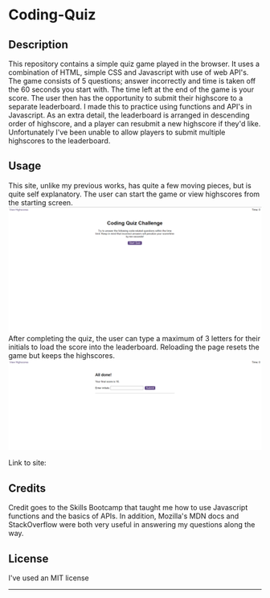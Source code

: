 # Coding-Quiz

## Description

This repository contains a simple quiz game played in the browser. It uses a combination of HTML, simple CSS and Javascript with use of web API's. The game consists of 5 questions; answer incorrectly and time is taken off the 60 seconds you start with. The time left at the end of the game is your score. The user then has the opportunity to submit their highscore to a separate leaderboard. I made this to practice using functions and API's in Javascript. As an extra detail, the leaderboard is arranged in descending order of highscore, and a player can resubmit a new highscore if they'd like. Unfortunately I've been unable to allow players to submit multiple highscores to the leaderboard. 

## Usage
This site, unlike my previous works, has quite a few moving pieces, but is quite self explanatory. The user can start the game or view highscores from the starting screen. 
![Start screen](Loadingscreen.png)
After completing the quiz, the user can type a maximum of 3 letters for their initials to load the score into the leaderboard. Reloading the page resets the game but keeps the highscores.
![End screen](Endscreen.png)

Link to site: 

## Credits
Credit goes to the Skills Bootcamp that taught me how to use Javascript functions and the basics of APIs. In addition, Mozilla's MDN docs and StackOverflow were both very useful in answering my questions along the way.

## License

I've used an MIT license

---